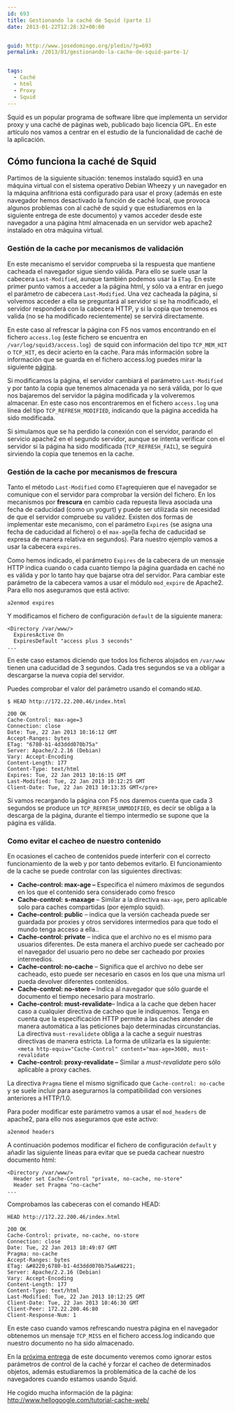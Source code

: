 ```yaml
---
id: 693
title: Gestionando la caché de Squid (parte 1)
date: 2013-01-22T12:28:32+00:00


guid: http://www.josedomingo.org/pledin/?p=693
permalink: /2013/01/gestionando-la-cache-de-squid-parte-1/


tags:
  - Caché
  - html
  - Proxy
  - Squid
---
```


Squid es un popular programa de software libre que implementa un servidor proxy y una caché de páginas web, publicado bajo licencia GPL. En este artículo nos vamos a centrar en el estudio de la funcionalidad de caché de la aplicación.

## Cómo funciona la caché de Squid

Partimos de la siguiente situación: tenemos instalado squid3 en una máquina virtual con el sistema operativo Debian Wheezy y un navegador en la máquina anfitriona está configurado para usar el proxy (además en este navegador hemos desactivado la función de caché local, que provoca algunos problemas con al caché de squid y que estudiaremos en la siguiente entrega de este documento) y vamos acceder desde este navegador a una página html almacenada en un servidor web apache2 instalado en otra máquina virtual.

### Gestión de la cache por mecanismos de validación

En este mecanismo el servidor comprueba si la respuesta que mantiene cacheada el navegador sigue siendo válida. Para ello se suele usar la cabecera `Last-Modified`, aunque también podemos usar la `ETag`. En este primer punto vamos a acceder a la página html, y sólo va a entrar en juego el parámetro de cabecera `Last-Modified`. Una vez cacheada la página, si volvemos acceder a ella se preguntará al servidor si se ha modificado, el servidor responderá con la cabecera HTTP, y si la copia que tenemos es valida (no se ha modificado recientemente) se servirá directamente.

En este caso al refrescar la página con F5 nos vamos encontrando en el fichero `access.log` (este fichero se encuentra en `/var/log/squid3/access.log`)  de squid con información del tipo `TCP_MEM_HIT` o `TCP_HIT`, es decir acierto en la cache. Para más información sobre la información que se guarda en el fichero access.log puedes mirar la siguiente <a href="http://www.linofee.org/~jel/proxy/Squid/accesslog.shtml">página</a>.

Si modificamos la página, el servidor cambiará el parámetro `Last-Modified` y por tanto la copia que tenemos almacenada ya no será válida, por lo que nos bajaremos del servidor la página modificada y la volveremos almacenar. En este caso nos encontraremos en el fichero `access.log` una línea del tipo `TCP_REFRESH_MODIFIED`, indicando que la página accedida ha sido modificada.

Si simulamos que se ha perdido la conexión con el servidor, parando el servicio apache2 en el segundo servidor, aunque se intenta verificar con el servidor si la página ha sido modificada (`TCP_REFRESH_FAIL`), se seguirá sirviendo la copia que tenemos en la cache.

### Gestión de la cache por mecanismos de frescura

Tanto el método `Last-Modified` como `ETag`requieren que el navegador se comunique con el servidor para comprobar la versión del fichero. En los mecanismos por **frescura** en cambio cada repuesta lleva asociada una fecha de caducidad (como un yogurt) y puede ser utilizada sin necesidad de que el servidor compruebe su validez. Existen dos formas de implementar este mecanismo, con el parámetro `Expires` (se asigna una fecha de caducidad al fichero) o el `max-age`(la fecha de caducidad se expresa de manera relativa en segundos). Para nuestro ejemplo vamos a usar la cabecera `expires`.

Como hemos indicado, el parámetro `Expires` de la cabecera de un mensaje HTTP indica cuando o cada cuanto tiempo la página guardada en caché no es válida y por lo tanto hay que bajarse otra del servidor. Para cambiar este parámetro de la cabecera vamos a usar el módulo `mod_expire` de Apache2. Para ello nos aseguramos que está activo:

    a2enmod expires

Y modificamos el fichero de configuración `default` de la siguiente manera:

    <Directory /var/www/>
      ExpiresActive On
      ExpiresDefault "access plus 3 seconds"
    ...

En este caso estamos diciendo que todos los ficheros alojados en `/var/www` tienen una caducidad de 3 segundos. Cada tres segundos se va a obligar a descargarse la nueva copia del servidor.

Puedes comprobar el valor del parámetro usando el comando `HEAD`.

    $ HEAD http://172.22.200.46/index.html

    200 OK
    Cache-Control: max-age=3
    Connection: close
    Date: Tue, 22 Jan 2013 10:16:12 GMT
    Accept-Ranges: bytes
    ETag: "6780-b1-4d3ddd070b75a"
    Server: Apache/2.2.16 (Debian)
    Vary: Accept-Encoding
    Content-Length: 177
    Content-Type: text/html
    Expires: Tue, 22 Jan 2013 10:16:15 GMT
    Last-Modified: Tue, 22 Jan 2013 10:12:25 GMT
    Client-Date: Tue, 22 Jan 2013 10:13:35 GMT</pre>

Si vamos recargando la página con F5 nos daremos cuenta que cada 3 segundos se produce un `TCP_REFRESH_UNMODIFIED`, es decir se obliga a la descarga de la página, durante el tiempo intermedio se supone que la página es válida.

### Como evitar el cacheo de nuestro contenido

En ocasiones el cacheo de contenidos puede interferir con el correcto funcionamiento de la web y por tanto debemos evitarlo. El funcionamiento de la cache se puede controlar con las siguientes directivas:

* **Cache-control: max-age –** Especifica el número máximos de segundos en los que el contenido sera considerado como fresco
* **Cache-control:** **s-maxage** &#8211; Similar a la directiva `max-age`, pero aplicable solo para caches compartidas (por ejemplo squid).
* **Cache-control: public** – indica que la versión cacheada puede ser guardada por proxies y otros servidores intermedios para que todo el mundo tenga acceso a ella..
* **Cache-control: private** – indica que el archivo no es el mismo para usuarios diferentes. De esta manera el archivo puede ser cacheado por el navegador del usuario pero no debe ser cacheado por proxies intermedios.
* **Cache-control: no-cache** – Significa que el archivo no debe ser cacheado, esto puede ser necesario en casos en los que una misma url pueda devolver diferentes contenidos.
* **Cache-control: no-store –** Indica al navegador que sólo guarde el documento el tiempo necesario para mostrarlo.
* **Cache-control: must-revalidate**– Indica a la cache que deben hacer caso a cualquier directiva de cacheo que le indiquemos. Tenga en cuenta que la especificación HTTP permite a las caches atender de manera automática a las peticiones bajo determinadas circunstancias. La directiva `must-revalidete` obliga a la cache a seguir nuestras directivas de manera estricta. La forma de utilizarla es la siguiente: `<meta http-equiv="Cache-Control" content="max-age=3600, must-revalidate`
* **Cache-control: proxy-revalidate –** Similar a _must-revalidate_ pero sólo aplicable a proxy caches.

La directiva `Pragma` tiene el mismo significado que `Cache-control: no-cache` y se suele incluir para asegurarnos la compatibilidad con versiones anteriores a HTTP/1.0.

Para poder modificar este parámetro vamos a usar el `mod_headers` de apache2, para ello nos aseguramos que este activo:

    a2enmod headers

A continuación podemos modificar el fichero de configuración `default` y añadir las siguiente líneas para evitar que se pueda cachear nuestro documento html:

    <Directory /var/www/>
      Header set Cache-Control "private, no-cache, no-store"
      Header set Pragma "no-cache"
    ...

Comprobamos las cabeceras con el comando HEAD:

    HEAD http://172.22.200.46/index.html

    200 OK
    Cache-Control: private, no-cache, no-store
    Connection: close
    Date: Tue, 22 Jan 2013 10:49:07 GMT
    Pragma: no-cache
    Accept-Ranges: bytes
    ETag: &#8220;6780-b1-4d3ddd070b75a&#8221;
    Server: Apache/2.2.16 (Debian)
    Vary: Accept-Encoding
    Content-Length: 177
    Content-Type: text/html
    Last-Modified: Tue, 22 Jan 2013 10:12:25 GMT
    Client-Date: Tue, 22 Jan 2013 10:46:30 GMT
    Client-Peer: 172.22.200.46:80
    Client-Response-Num: 1

En este caso cuando vamos refrescando nuestra página en el navegador obtenemos un mensaje `TCP_MISS` en el fichero access.log indicando que nuestro documento no ha sido almacenado.

En la <a href="http://www.josedomingo.org/pledin/2013/02/gestionando-la-cache-de-squid-parte-2/">próxima entrega</a> de este documento veremos como ignorar estos parámetros de control de la caché y forzar el cacheo de determinados objetos, además estudiaremos la problemática de la caché de los navegadores cuando estamos usando Squid.

He cogido mucha información de la página: <a href="http://www.hellogoogle.com/tutorial-cache-web/">http://www.hellogoogle.com/tutorial-cache-web/</a>

